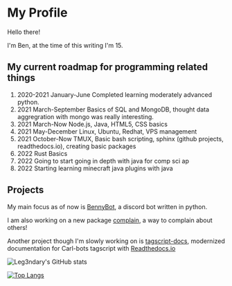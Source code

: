 # My Profile

Hello there!

I'm Ben, at the time of this writing I'm 15.

## My current roadmap for programming related things

1. 2020-2021 January-June Completed learning moderately advanced python.
2. 2021 March-September Basics of SQL and MongoDB, thought data aggregration with mongo was really interesting.
3. 2021 March-Now Node.js, Java, HTML5, CSS basics
4. 2021 May-December Linux, Ubuntu, Redhat, VPS management
5. 2021 October-Now TMUX, Basic bash scripting, sphinx (github projects, readthedocs.io), creating basic packages
6. 2022 Rust Basics
7. 2022 Going to start going in depth with java for comp sci ap
8. 2022 Starting learning minecraft java plugins with java

## Projects

My main focus as of now is [BennyBot](https://github.com/Leg3ndary/Benny), a discord bot written in python.

I am also working on a new package [complain](https://github.com/Leg3ndary/complain), a way to complain about others!

Another project though I'm slowly working on is [tagscript-docs](https://github.com/Leg3ndary/tagscript-docs), modernized documentation for Carl-bots tagscript with [Readthedocs.io](https://readthedocs.org)

![Leg3ndary's GitHub stats](https://github-readme-stats.vercel.app/api?username=leg3ndary&show_icons=true&theme=tokyonight)

[![Top Langs](https://github-readme-stats.vercel.app/api/top-langs/?username=Leg3ndary&layout=compact&theme=tokyonight)](https://github.com/anuraghazra/github-readme-stats)
